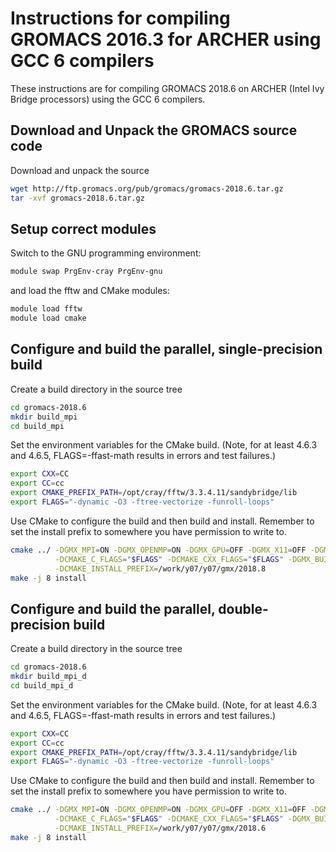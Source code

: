 
Instructions for compiling GROMACS 2016.3 for ARCHER using GCC 6 compilers
==========================================================================

These instructions are for compiling GROMACS 2018.6 on ARCHER (Intel Ivy Bridge processors)
using the GCC 6 compilers.


Download and Unpack the GROMACS source code
-------------------------------------------

Download and unpack the source

```bash
wget http://ftp.gromacs.org/pub/gromacs/gromacs-2018.6.tar.gz
tar -xvf gromacs-2018.6.tar.gz
```

Setup correct modules
---------------------

Switch to the GNU programming environment:

```bash
module swap PrgEnv-cray PrgEnv-gnu
```

and load the fftw and CMake modules:

```bash
module load fftw
module load cmake
```

Configure and build the parallel, single-precision build
--------------------------------------------------------

Create a build directory in the source tree

```bash
cd gromacs-2018.6
mkdir build_mpi
cd build_mpi
```

Set the environment variables for the CMake build. (Note, for at least
4.6.3 and 4.6.5, FLAGS=-ffast-math results in errors and test failures.)

```bash
export CXX=CC
export CC=cc
export CMAKE_PREFIX_PATH=/opt/cray/fftw/3.3.4.11/sandybridge/lib
export FLAGS="-dynamic -O3 -ftree-vectorize -funroll-loops"
```

Use CMake to configure the build and then build and install. Remember to set the install 
prefix to somewhere you have permission to write to.

```bash
cmake ../ -DGMX_MPI=ON -DGMX_OPENMP=ON -DGMX_GPU=OFF -DGMX_X11=OFF -DGMX_DOUBLE=OFF \
          -DCMAKE_C_FLAGS="$FLAGS" -DCMAKE_CXX_FLAGS="$FLAGS" -DGMX_BUILD_MDRUN_ONLY=ON  \
          -DCMAKE_INSTALL_PREFIX=/work/y07/y07/gmx/2018.8
make -j 8 install
```

Configure and build the parallel, double-precision build
--------------------------------------------------------

Create a build directory in the source tree

```bash
cd gromacs-2018.6
mkdir build_mpi_d
cd build_mpi_d
```

Set the environment variables for the CMake build. (Note, for at least 4.6.3 and 4.6.5,
FLAGS=-ffast-math results in errors and test failures.)

```bash
export CXX=CC
export CC=cc
export CMAKE_PREFIX_PATH=/opt/cray/fftw/3.3.4.11/sandybridge/lib
export FLAGS="-dynamic -O3 -ftree-vectorize -funroll-loops"
```

Use CMake to configure the build and then build and install. Remember to set the install 
prefix to somewhere you have permission to write to.

```bash
cmake ../ -DGMX_MPI=ON -DGMX_OPENMP=ON -DGMX_GPU=OFF -DGMX_X11=OFF -DGMX_DOUBLE=ON \
          -DCMAKE_C_FLAGS="$FLAGS" -DCMAKE_CXX_FLAGS="$FLAGS" -DGMX_BUILD_MDRUN_ONLY=ON  \
          -DCMAKE_INSTALL_PREFIX=/work/y07/y07/gmx/2018.6
make -j 8 install
```




